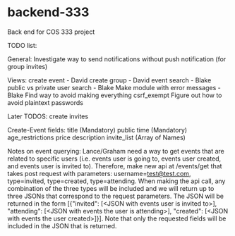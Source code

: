 # backend-333
Back end for COS 333 project

TODO list:

General:
    Investigate way to send notifications without push notification (for group invites)

Views:
create event - David
create group - David
event search - Blake
    public vs private
user search  - Blake
Make module with error messages - Blake
Find way to avoid making everything csrf_exempt
Figure out how to avoid plaintext passwords

Later TODOS:
create invites

Create-Event fields:
    title (Mandatory)
    public
    time (Mandatory)
    age_restrictions
    price
    description
    invite_list (Array of Names)

Notes on event querying:
    Lance/Graham need a way to get events that are related to specific users (i.e. events user is going to, events user created, and events user is invited to). Therefore, make new api at /events/get that takes post request with parameters: username=test@test.com, type=invited, type=created, type=attending. When making the api call, any combination of the three types will be included and we will return up to three JSONs that correspond to the request parameters. The JSON will be returned in the form [{"invited": [\<JSON with events user is invited to\>], "attending": [\<JSON with events the user is attending\>], "created": [\<JSON with events the user created\>]}]. Note that only the requested fields will be included in the JSON that is returned.
